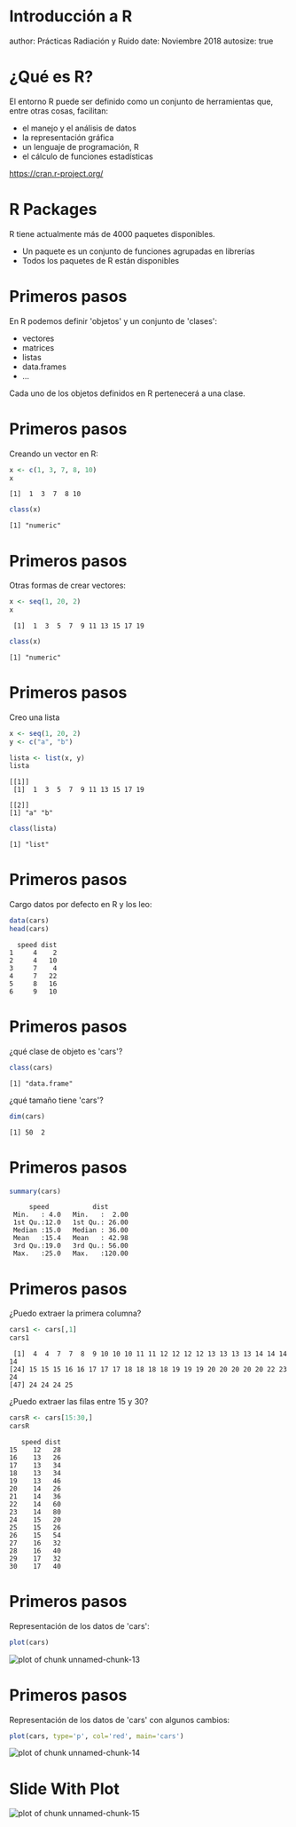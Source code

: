 Introducción a R
========================================================
author: Prácticas Radiación y Ruido
date: Noviembre 2018
autosize: true

¿Qué es R?
========================================================

El entorno R puede ser definido como un conjunto de herramientas que, entre otras cosas, facilitan:

- el manejo y el análisis de datos
- la representación gráfica
- un lenguaje de programación, R
- el cálculo de funciones estadísticas

<https://cran.r-project.org/>

R Packages
=======================================================

R tiene actualmente más de 4000 paquetes disponibles.
- Un paquete es un conjunto de funciones agrupadas en librerías
- Todos los paquetes de R están disponibles

Primeros pasos
=======================================================

En R podemos definir 'objetos' y un conjunto de 'clases':

* vectores
* matrices
* listas
* data.frames
* ...

Cada uno de los objetos definidos en R pertenecerá a una clase.

Primeros pasos
=======================================================

Creando un vector en R:


```r
x <- c(1, 3, 7, 8, 10)
x
```

```
[1]  1  3  7  8 10
```


```r
class(x)
```

```
[1] "numeric"
```

Primeros pasos
=======================================================
Otras formas de crear vectores:


```r
x <- seq(1, 20, 2)
x
```

```
 [1]  1  3  5  7  9 11 13 15 17 19
```


```r
class(x)
```

```
[1] "numeric"
```

Primeros pasos
=======================================================
Creo una lista

```r
x <- seq(1, 20, 2)
y <- c("a", "b")

lista <- list(x, y)
lista
```

```
[[1]]
 [1]  1  3  5  7  9 11 13 15 17 19

[[2]]
[1] "a" "b"
```


```r
class(lista)
```

```
[1] "list"
```

Primeros pasos
========================================================

Cargo datos por defecto en R y los leo:

```r
data(cars)
head(cars)
```

```
  speed dist
1     4    2
2     4   10
3     7    4
4     7   22
5     8   16
6     9   10
```


Primeros pasos
========================================================

¿qué clase de objeto es 'cars'?

```r
class(cars)
```

```
[1] "data.frame"
```

¿qué tamaño tiene 'cars'?

```r
dim(cars)
```

```
[1] 50  2
```

Primeros pasos
========================================================


```r
summary(cars)
```

```
     speed           dist       
 Min.   : 4.0   Min.   :  2.00  
 1st Qu.:12.0   1st Qu.: 26.00  
 Median :15.0   Median : 36.00  
 Mean   :15.4   Mean   : 42.98  
 3rd Qu.:19.0   3rd Qu.: 56.00  
 Max.   :25.0   Max.   :120.00  
```

Primeros pasos
========================================================

¿Puedo extraer la primera columna?

```r
cars1 <- cars[,1]
cars1
```

```
 [1]  4  4  7  7  8  9 10 10 10 11 11 12 12 12 12 13 13 13 13 14 14 14 14
[24] 15 15 15 16 16 17 17 17 18 18 18 18 19 19 19 20 20 20 20 20 22 23 24
[47] 24 24 24 25
```

¿Puedo extraer las filas entre 15 y 30?

```r
carsR <- cars[15:30,]
carsR
```

```
   speed dist
15    12   28
16    13   26
17    13   34
18    13   34
19    13   46
20    14   26
21    14   36
22    14   60
23    14   80
24    15   20
25    15   26
26    15   54
27    16   32
28    16   40
29    17   32
30    17   40
```

Primeros pasos
========================================================
Representación de los datos de 'cars':


```r
plot(cars)
```

![plot of chunk unnamed-chunk-13](intro-figure/unnamed-chunk-13-1.png)

Primeros pasos
========================================================
Representación de los datos de 'cars' con algunos cambios:


```r
plot(cars, type='p', col='red', main='cars')
```

![plot of chunk unnamed-chunk-14](intro-figure/unnamed-chunk-14-1.png)

Slide With Plot
========================================================

![plot of chunk unnamed-chunk-15](intro-figure/unnamed-chunk-15-1.png)
